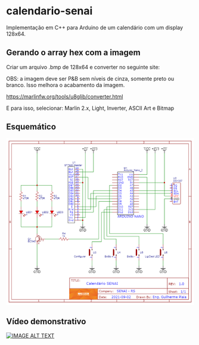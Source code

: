 # calendario-senai
Implementação em C++ para Arduino de um calendário com um display 128x64.


## Gerando o array hex com a imagem

Criar um arquivo .bmp de 128x64 e converter no seguinte site:

OBS: a imagem deve ser P&B sem níveis de cinza, somente preto ou branco. Isso melhora o acabamento da imagem.

https://marlinfw.org/tools/u8glib/converter.html

E para isso, selecionar:
Marlin 2.x, Light, Inverter, ASCII Art e Bitmap


## Esquemático

![alt text](https://github.com/gpiaia/calendario-senai/blob/main/esquematico.png?raw=true)

## Vídeo demonstrativo

[![IMAGE ALT TEXT](http://img.youtube.com/vi/Nynae6XpgsA/0.jpg)](http://www.youtube.com/watch?v=Nynae6XpgsA "Video Title")
